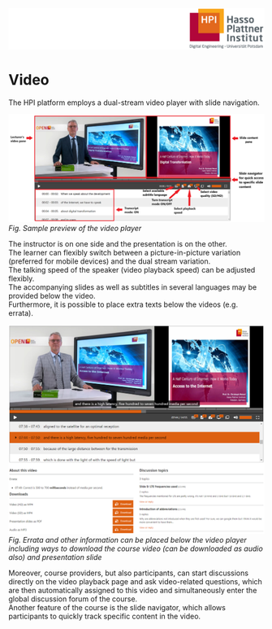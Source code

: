 ![HPI Logo](../../img/HPI_Logo.png)

# Video

The HPI platform employs a dual-stream video player with slide navigation.  

![Video](../../img/features/itemtypes/video_player.png)
*Fig. Sample preview of the video player*

The instructor is on one side and the presentation is on the other.   
The learner can flexibly switch between a picture-in-picture variation (preferred for mobile devices) and the dual stream variation.  
The talking speed of the speaker (video playback speed) can be adjusted flexibly.  
The accompanying slides as well as subtitles in several languages may be provided below the video.  
Furthermore, it is possible to place extra texts below the videos (e.g. errata).   

![Video Items](../../img/features/itemtypes/video_item.png)
*Fig. Errata and other information can be placed below the video player including ways to download the course video (can be downloaded as audio also) and presentation slide*

Moreover, course providers, but also participants, can start discussions directly on the video playback page and ask video-related questions, which are then automatically assigned to this video and simultaneously enter the global discussion forum of the course.   
Another feature of the course is the slide navigator, which allows participants to quickly track specific content in the video.